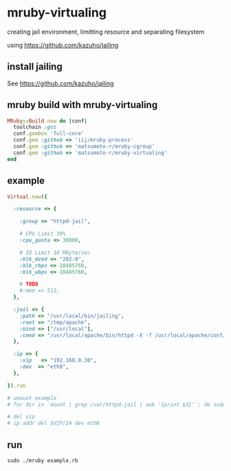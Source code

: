 # mruby-virtualing

creating jail environment, limitting resource and separating filesystem

using https://github.com/kazuho/jailing

## install jailing

See https://github.com/kazuho/jailing

## mruby build with mruby-virtualing
```ruby
MRuby::Build.new do |conf|
  toolchain :gcc
  conf.gembox 'full-core'
  conf.gem :github => 'iij/mruby-process'
  conf.gem :github => 'matsumoto-r/mruby-cgroup'
  conf.gem :github => 'matsumoto-r/mruby-virtualing'
end
```

## example
```ruby
Virtual.new({

  :resource => {

    :group => "httpd-jail",

    # CPU Limit 30%
    :cpu_quota => 30000,

    # IO Limit 10 MByte/sec
    :blk_dvnd => "202:0",
    :blk_rbps => 10485760,
    :blk_wbps => 10485760,

    # TODO
    #:mem => 512,
  },

  :jail => {
    :path => "/usr/local/bin/jailing",
    :root => "/tmp/apache",
    :bind => ["/usr/local"],
    :cmnd => "/usr/local/apache/bin/httpd -X -f /usr/local/apache/conf/httpd.conf"
  },

  :ip => {
    :vip   => "192.168.0.30",
    :dev  => "eth0",
  },

}).run

# umount example
# for dir in `mount | grep /var/httpd-jail | awk '{print $3}'`; do sudo umount $dir; done

# del vip
# ip addr del $VIP/24 dev eth0
```

## run
```
sudo ./mruby example.rb
```
